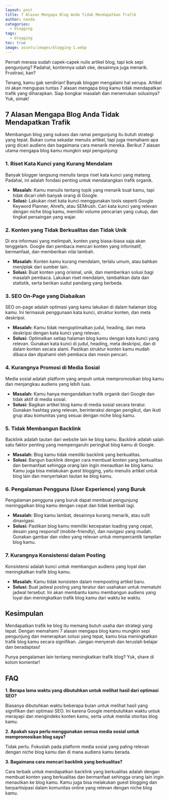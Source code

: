 ```yaml
---
layout: post
title: 7 Alasan Mengapa Blog Anda Tidak Mendapatkan Trafik
author: nanda
categories:
  - blogging
tags:
  - blogging
toc: true
image: assets/images/blogging-1.webp
---
```



Pernah merasa sudah capek-capek nulis artikel blog, tapi kok sepi pengunjung? Padahal, kontennya udah oke, desainnya juga menarik. Frustrasi, kan?

Tenang, kamu gak sendirian! Banyak blogger mengalami hal serupa. Artikel ini akan mengupas tuntas 7 alasan mengapa blog kamu tidak mendapatkan trafik yang diharapkan. Siap bongkar masalah dan menemukan solusinya? Yuk, simak!

## 7 Alasan Mengapa Blog Anda Tidak Mendapatkan Trafik

Membangun blog yang sukses dan ramai pengunjung itu butuh strategi yang tepat. Bukan cuma sekadar menulis artikel, tapi juga memahami apa yang dicari audiens dan bagaimana cara menarik mereka. Berikut 7 alasan utama mengapa blog kamu mungkin sepi pengunjung:

### 1\. Riset Kata Kunci yang Kurang Mendalam

Banyak blogger langsung menulis tanpa riset kata kunci yang matang. Padahal, ini adalah fondasi penting untuk mendatangkan trafik organik.

- **Masalah:** Kamu menulis tentang topik yang menarik buat kamu, tapi tidak dicari oleh banyak orang di Google.
- **Solusi:** Lakukan riset kata kunci menggunakan tools seperti Google Keyword Planner, Ahrefs, atau SEMrush. Cari kata kunci yang relevan dengan niche blog kamu, memiliki volume pencarian yang cukup, dan tingkat persaingan yang wajar.

### 2\. Konten yang Tidak Berkualitas dan Tidak Unik

Di era informasi yang melimpah, konten yang biasa-biasa saja akan tenggelam. Google dan pembaca mencari konten yang informatif, bermanfaat, dan memberikan nilai tambah.

- **Masalah:** Konten kamu kurang mendalam, terlalu umum, atau bahkan menjiplak dari sumber lain.
- **Solusi:** Buat konten yang orisinal, unik, dan memberikan solusi bagi masalah pembaca. Lakukan riset mendalam, tambahkan data dan statistik, serta berikan sudut pandang yang berbeda.

### 3\. SEO On-Page yang Diabaikan

SEO on-page adalah optimasi yang kamu lakukan di dalam halaman blog kamu. Ini termasuk penggunaan kata kunci, struktur konten, dan meta deskripsi.

- **Masalah:** Kamu tidak mengoptimalkan judul, heading, dan meta deskripsi dengan kata kunci yang relevan.
- **Solusi:** Optimalkan setiap halaman blog kamu dengan kata kunci yang relevan. Gunakan kata kunci di judul, heading, meta deskripsi, dan di dalam konten secara alami. Pastikan struktur konten kamu mudah dibaca dan dipahami oleh pembaca dan mesin pencari.

### 4\. Kurangnya Promosi di Media Sosial

Media sosial adalah platform yang ampuh untuk mempromosikan blog kamu dan menjangkau audiens yang lebih luas.

- **Masalah:** Kamu hanya mengandalkan trafik organik dari Google dan tidak aktif di media sosial.
- **Solusi:** Bagikan artikel blog kamu di media sosial secara teratur. Gunakan hashtag yang relevan, berinteraksi dengan pengikut, dan ikuti grup atau komunitas yang sesuai dengan niche blog kamu.

### 5\. Tidak Membangun Backlink

Backlink adalah tautan dari website lain ke blog kamu. Backlink adalah salah satu faktor penting yang mempengaruhi peringkat blog kamu di Google.

- **Masalah:** Blog kamu tidak memiliki backlink yang berkualitas.
- **Solusi:** Bangun backlink dengan cara membuat konten yang berkualitas dan bermanfaat sehingga orang lain ingin menautkan ke blog kamu. Kamu juga bisa melakukan guest blogging, yaitu menulis artikel untuk blog lain dan menyertakan tautan ke blog kamu.

### 6\. Pengalaman Pengguna (User Experience) yang Buruk

Pengalaman pengguna yang buruk dapat membuat pengunjung meninggalkan blog kamu dengan cepat dan tidak kembali lagi.

- **Masalah:** Blog kamu lambat, desainnya kurang menarik, atau sulit dinavigasi.
- **Solusi:** Pastikan blog kamu memiliki kecepatan loading yang cepat, desain yang responsif (mobile-friendly), dan navigasi yang mudah. Gunakan gambar dan video yang relevan untuk mempercantik tampilan blog kamu.

### 7\. Kurangnya Konsistensi dalam Posting

Konsistensi adalah kunci untuk membangun audiens yang loyal dan meningkatkan trafik blog kamu.

- **Masalah:** Kamu tidak konsisten dalam memposting artikel baru.
- **Solusi:** Buat jadwal posting yang teratur dan usahakan untuk mematuhi jadwal tersebut. Ini akan membantu kamu membangun audiens yang loyal dan meningkatkan trafik blog kamu dari waktu ke waktu.

## Kesimpulan

Mendapatkan trafik ke blog itu memang butuh usaha dan strategi yang tepat. Dengan memahami 7 alasan mengapa blog kamu mungkin sepi pengunjung dan menerapkan solusi yang tepat, kamu bisa meningkatkan trafik blog kamu secara signifikan. Jangan menyerah dan teruslah belajar dan beradaptasi!

Punya pengalaman lain tentang meningkatkan trafik blog? Yuk, share di kolom komentar!

## FAQ

**1\. Berapa lama waktu yang dibutuhkan untuk melihat hasil dari optimasi SEO?**

Biasanya dibutuhkan waktu beberapa bulan untuk melihat hasil yang signifikan dari optimasi SEO. Ini karena Google membutuhkan waktu untuk merayapi dan mengindeks konten kamu, serta untuk menilai otoritas blog kamu.

**2\. Apakah saya perlu menggunakan semua media sosial untuk mempromosikan blog saya?**

Tidak perlu. Fokuslah pada platform media sosial yang paling relevan dengan niche blog kamu dan di mana audiens kamu berada.

**3\. Bagaimana cara mencari backlink yang berkualitas?**

Cara terbaik untuk mendapatkan backlink yang berkualitas adalah dengan membuat konten yang berkualitas dan bermanfaat sehingga orang lain ingin menautkan ke blog kamu. Kamu juga bisa melakukan guest blogging dan berpartisipasi dalam komunitas online yang relevan dengan niche blog kamu.
